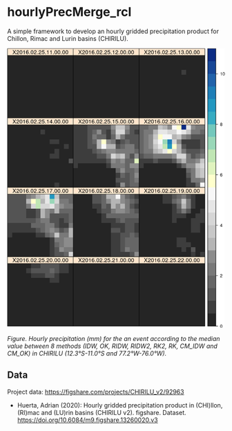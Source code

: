 # hourlyPrecMerge_rcl

A simple framework to develop an hourly gridded precipitation product for Chillon, Rimac and Lurin basins (CHIRILU).

<p align="center">
  <img src="./data/output/plot_event_median.png" />
</p>

*Figure. Hourly precipitation (mm) for the an event according to the median value between 8 methods (IDW, OK, RIDW, RIDW2, RK2, RK, CM_IDW and CM_OK) in CHIRILU (12.3°S-11.0°S and 77.2°W-76.0°W).*

## Data

Project data: https://figshare.com/projects/CHIRILU_v2/92963

- Huerta, Adrian (2020): Hourly gridded precipitation product in (CHI)llon, (RI)mac and (LU)rin basins (CHIRILU v2). figshare. Dataset. https://doi.org/10.6084/m9.figshare.13260020.v3 